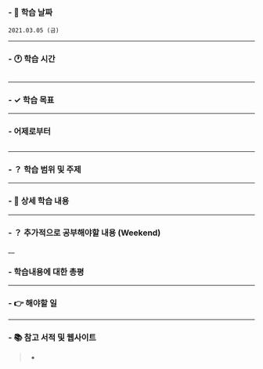 ### - 📆 학습 날짜
	2021.03.05 (금)
___
### - 🕐 학습 시간
```

```
___
### - ✓ 학습 목표

___
### - 어제로부터
```

```
___
### - ？ 학습 범위 및 주제

___
### - 📝 상세 학습 내용

___
### - ？ 추가적으로 공부해야할 내용 (Weekend)

__
### - 학습내용에 대한 총평

___
### - 👉 해야할 일

___
### - 📚 참고 서적 및 웹사이트
> - 